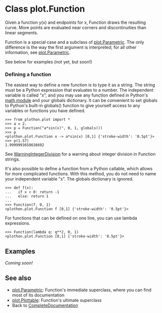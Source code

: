 # Class plot.Function #

Given a function y(x) and endpoints for x, Function draws the resulting curve.  More points are evaluated near corners and discontinuities than linear segments.

Function is a special case and a subclass of [plot.Parametric](plotParametric.md).  The only difference is the way the first argument is interpreted; for all other information, see [plot.Parametric](plotParametric.md).

See below for examples (not yet, but soon!)

### Defining a function ###

The easiest way to define a new function is to type it as a string.  The string must be a Python expression that evaluates to a number.  The independent variable is called "x", and you may use any function defined in Python's [math module](http://docs.python.org/lib/module-math.html) and your globals dictionary.  It can be convenient to set globals to Python's built-in globals() function to give yourself access to any variables or functions you have defined.
```
>>> from plothon.plot import *
>>> a = 2.
>>> p = Function("a*sin(x)", 0, 1, globals())
>>> p
<plothon.plot.Function x -> a*sin(x) [0,1] {'stroke-width': '0.5pt'}>
>>> p(1.57)
1.9999993658636692
```

See [WarningIntegerDivision](WarningIntegerDivision.md) for a warning about integer division in Function strings.

It's also possible to define a function from a Python callable, which allows for more complicated functions.  With this method, you do not need to name your independent variable "x".  The globals dictionary is ignored.
```
>>> def f(x):
...   if x < 0: return -1
...   else: return 1
... 
>>> Function(f, 0, 1)
<plothon.plot.Function f [0,1] {'stroke-width': '0.5pt'}>
```

For functions that can be defined on one line, you can use lambda expressions.
```
>>> Function(lambda q: q**2, 0, 1)
<plothon.plot.Function [0,1] {'stroke-width': '0.5pt'}>
```

## Examples ##

_Coming soon!_

## See also ##

  * [plot.Parametric](plotParametric.md): Function's immediate superclass, where you can find most of its documentation
  * [plot.Plottable](plotPlottable.md): Function's ultimate superclass
  * Back to [CompleteDocumentation](CompleteDocumentation.md)